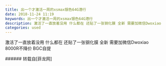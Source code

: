 ```yaml
---
title: 出一个才激活一周的xsmax银色64G港行
date: 2018-11-24 11:19
keywords: 出一个才激活一周的xsmax银色64G港行
description: 激活了一直放着没用 什么都在 还贴了一张钢化膜 全新 需要加微信Dwoxiao 8000R不降价 BGC自提
categories: used
---
```

<td class="t_f" id="postmessage_2343070">

激活了一直放着没用 什么都在 还贴了一张钢化膜 全新 需要加微信Dwoxiao 8000R不降价 BGC自提<br/>
</td>
###### 转载自[菲龙网]